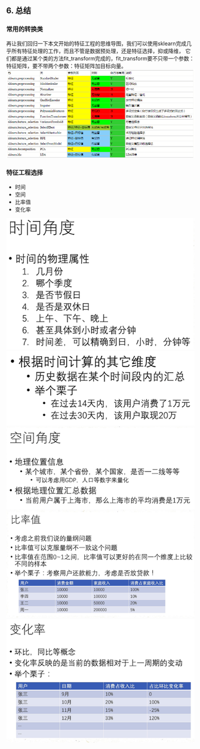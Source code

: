 ## 6. 总结

### 常用的转换类

再让我们回归一下本文开始的特征工程的思维导图，我们可以使用sklearn完成几乎所有特征处理的工作，而且不管是数据预处理，还是特征选择，抑或降维，
它们都是通过某个类的方法fit_transform完成的，fit_transform要不只带一个参数：特征矩阵，要不带两个参数：特征矩阵加目标向量。
![pic3](pic3.png)

### 特征工程选择

 - 时间
 - 空间
 - 比率值
 - 变化率
 
![时间角度1](时间角度1.png)<br>
![时间角度2](时间角度2.png)<br>
![空间角度](空间角度.png)<br>
![比率值](比率值.png)<br>
![变化率](变化率.png)<br>